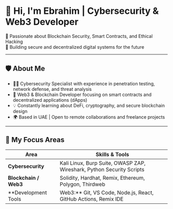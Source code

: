 # 👋 Hi, I'm Ebrahim | Cybersecurity & Web3 Developer

🔹 Passionate about Blockchain Security, Smart Contracts, and Ethical Hacking  
🔹 Building secure and decentralized digital systems for the future  

---

## 🛡️ About Me
- 🧑‍💻 Cybersecurity Specialist with experience in penetration testing, network defense, and threat analysis  
- 🔗 Web3 & Blockchain Developer focusing on smart contracts and decentralized applications (dApps)  
- 💡 Constantly learning about DeFi, cryptography, and secure blockchain design  
- 🌍 Based in UAE | Open to remote collaborations and freelance projects  

---

## 🚀 My Focus Areas
| Area | Skills & Tools |
|------|----------------|
| **Cybersecurity** | Kali Linux, Burp Suite, OWASP ZAP, Wireshark, Python Security Scripts |
| **Blockchain / Web3** | Solidity, Hardhat, Remix, Ethereum, Polygon, Thirdweb |
| **Development Tools | Web3:** Git, VS Code, Node.js, React, GitHub Actions, Remix IDE |


